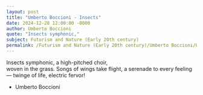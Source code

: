 ```yaml
---
layout: post
title: "Umberto Boccioni - Insects"
date: 2024-12-28 12:00:00 -0000
author: Umberto Boccioni
quote: "Insects symphonic,"
subject: Futurism and Nature (Early 20th century)
permalink: /Futurism and Nature (Early 20th century)/Umberto Boccioni/Umberto Boccioni - Insects
---
```


Insects symphonic,
a high-pitched choir,  
woven in the grass.
Songs of wings take flight,
a serenade to every feeling—
twinge of life, electric fervor!

- Umberto Boccioni
